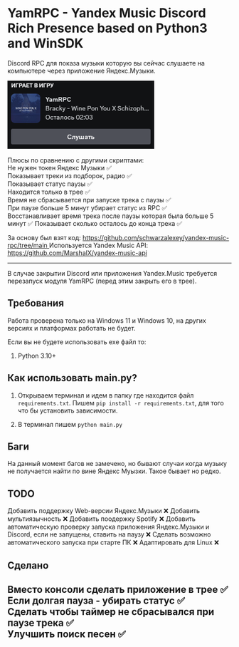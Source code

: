 # **YamRPC - Yandex Music Discord Rich Presence based on Python3 and WinSDK**
Discord RPC для показа музыки которую вы сейчас слушаете на компьютере через приложение Яндекс.Музыки.

![discord](./img/YamRPC.png)


Плюсы по сравнению с другими скриптами:    
Не нужен токен Яндекс Музыки ✅  
Показывает треки из подборок, радио ✅  
Показывает статус паузы ✅  
Находится только в трее ✅  
Время не сбрасывается при запуске трека с паузы ✅  
При паузе больше 5 минут убирает статус из RPC ✅  
Восстанавливает время трека после паузы которая была больше 5 минут ✅
Показывает сколько осталось до конца трека ✅


За основу был взят код: [https://github.com/schwarzalexey/yandex-music-rpc/tree/main  ](https://github.com/FozerG/WinYandexMusicRPC)
Используется Yandex Music API: https://github.com/MarshalX/yandex-music-api


------------
В случае закрытии Discord или приложения Yandex.Music требуется перезапуск модуля YamRPC (перед этим закрыть его в трее).


## Требования
Работа проверена только на Windows 11 и Windows 10, на других версиях и платформах работать не будет.

Если вы не будете использовать ехе файл то:
1. Python 3.10+


## Как использовать main.py?

1. Открываем терминал и идем в папку где находится файл `requirements.txt`. Пишем `pip install -r requirements.txt`, для того что бы установить зависимости.

2. В терминал пишем `python main.py`


## Баги
На данный момент багов не замечено, но бывают случаи когда музыку не получается найти по вине Яндекс Муызки. Такое бывает но редко.

## TODO
Добавить поддержку Web-версии Яндекс.Музыки ❌
Добавить мультиязычность ❌
Добавить поодержку Spotify ❌
Добавить автоматическую проверку запуска приложения Яндекс.Музыки и Discord, если не запущены, ставить на паузу ❌
Сделать возможно автоматического запуска при старте ПК ❌
Адаптировать для Linux ❌

## Сделано
Вместо консоли сделать приложение в трее ✅  
Если долгая пауза - убирать статус ✅  
Сделать чтобы таймер не сбрасывался при паузе трека ✅    
Улучшить поиск песен ✅   
------------

